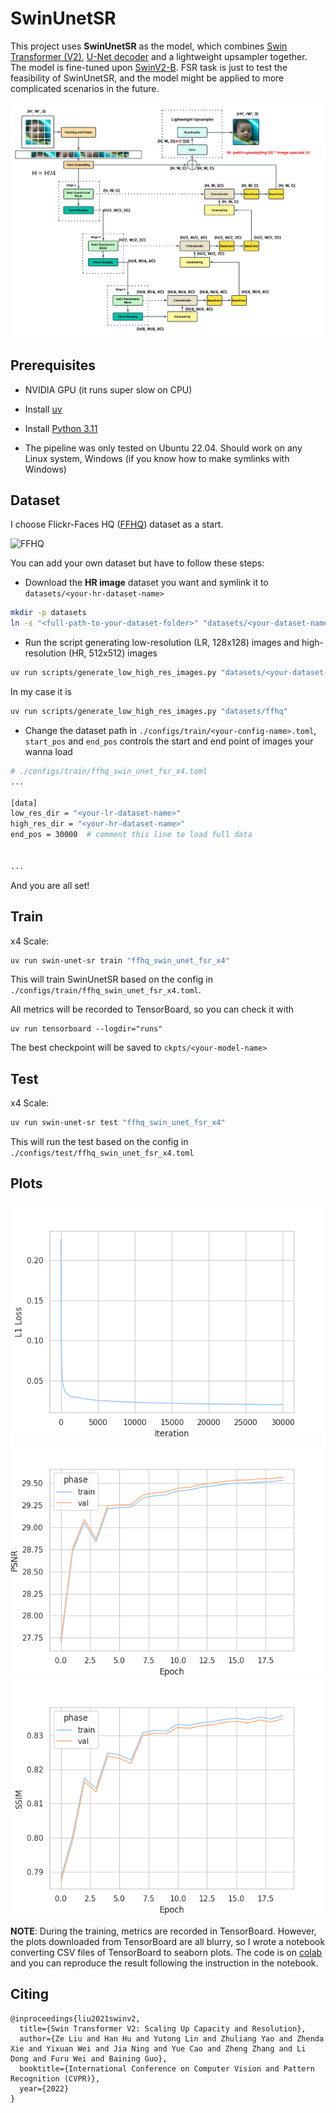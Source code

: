 # SwinUnetSR

This project uses **SwinUnetSR** as the model, which combines [Swin Transformer (V2)](https://arxiv.org/pdf/2111.09883), [U-Net decoder](https://arxiv.org/pdf/1505.04597) and a lightweight upsampler together. The model is fine-tuned upon [SwinV2-B](https://huggingface.co/microsoft/swinv2-base-patch4-window8-256). FSR task is just to test the feasibility of SwinUnetSR, and the model might be applied to more complicated scenarios in the future.

![SwinUnetSR](./pics/swin_unet_sr.png)


## Prerequisites

- NVIDIA GPU (it runs super slow on CPU)

- Install [uv](https://docs.astral.sh/uv/getting-started/installation/)

- Install [Python 3.11](https://docs.astral.sh/uv/guides/install-python/#installing-a-specific-version)

- The pipeline was only tested on Ubuntu 22.04. Should work on any Linux system, Windows (if you know how to make symlinks with Windows)


## Dataset
I choose Flickr-Faces HQ ([FFHQ](https://www.kaggle.com/datasets/arnaud58/flickrfaceshq-dataset-ffhq)) dataset as a start. 

![FFHQ](./pics/high_res_faces.png)

You can add your own dataset but have to follow these steps:

- Download the **HR image** dataset you want and symlink it to `datasets/<your-hr-dataset-name>`

```bash
mkdir -p datasets
ln -s "<full-path-to-your-dataset-folder>" "datasets/<your-dataset-name>"
```

- Run the script generating low-resolution (LR, 128x128) images and high-resolution (HR, 512x512) images

```bash
uv run scripts/generate_low_high_res_images.py "datasets/<your-dataset-name>"
```

In my case it is

```bash
uv run scripts/generate_low_high_res_images.py "datasets/ffhq"
```

- Change the dataset path in `./configs/train/<your-config-name>.toml`, `start_pos` and `end_pos` controls
the start and end point of images your wanna load

```bash
# ./configs/train/ffhq_swin_unet_fsr_x4.toml
...

[data]
low_res_dir = "<your-lr-dataset-name>"
high_res_dir = "<your-hr-dataset-name>"
end_pos = 30000  # comment this line to load full data


...
```

And you are all set!

## Train
x4 Scale:
```bash
uv run swin-unet-sr train "ffhq_swin_unet_fsr_x4"
```

This will train SwinUnetSR based on the config in `./configs/train/ffhq_swin_unet_fsr_x4.toml`.

All metrics will be recorded to TensorBoard, so you can check it with 
```
uv run tensorboard --logdir="runs"
```

The best checkpoint will be saved to `ckpts/<your-model-name>`

## Test
x4 Scale:
```bash
uv run swin-unet-sr test "ffhq_swin_unet_fsr_x4"
```
This will run the test based on the config in `./configs/test/ffhq_swin_unet_fsr_x4.toml`

## Plots
![l1_loss](./pics/l1_loss.png)
![psnr](./pics/psnr.png)
![ssim](./pics/ssim.png)

**NOTE**: During the training, metrics are recorded in TensorBoard. However, the plots downloaded from TensorBoard are all blurry, so I wrote a notebook converting CSV files of TensorBoard to seaborn plots. 
The code is on [colab](https://colab.research.google.com/drive/1q45stMwWKOulCL_A8X9p3fo9slmhNGvK?usp=sharing) and you can reproduce the result following the instruction in the notebook.

## Citing
```
@inproceedings{liu2021swinv2,
  title={Swin Transformer V2: Scaling Up Capacity and Resolution}, 
  author={Ze Liu and Han Hu and Yutong Lin and Zhuliang Yao and Zhenda Xie and Yixuan Wei and Jia Ning and Yue Cao and Zheng Zhang and Li Dong and Furu Wei and Baining Guo},
  booktitle={International Conference on Computer Vision and Pattern Recognition (CVPR)},
  year={2022}
}
```
